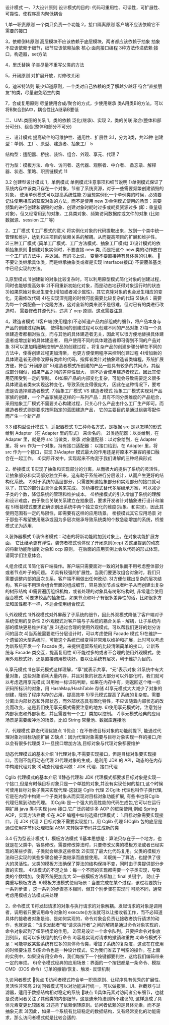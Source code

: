 设计模式
一、7大设计原则
设计模式的目的:
代码可重用性、可读性，可扩展性、可靠性、使程序高内聚低耦合

1,单一职责原则
一个类只负责一个功能
2，接口隔离原则
客户端不应该依赖它不需要的接口

3，依赖倒转原则
高层模块不应该依赖于底层模块，两者都应该依赖于抽象
抽象不应该依赖于细节，细节应该依赖抽象
核心:面向接口编程
3种方法传递依赖:接口，构造器，set方法



4，里氏替换
子类尽量不重写父类的方法


5，开闭原则
对扩展开放，对修改关闭


6，迪米特法则
最少知道原则，一个类对自己依赖的类了解越少越好
符合“直接朋友”的类，尽量避免陌生的类


7，合成复用原则
尽量使用合成/聚合的方式，少使用继承
类A用类B的方法，可以将B聚合到A中，耦合性比A继承B要低



二、UML类图的关系
1，类的依赖
泛化(继承)、实现
2，类的关联
聚合(整体和部分可分)、组合(整体和部分不可分)


三、设计模式
提高软件的可维护性、通用性、扩展性
3.1，分为3类，共23种
创建型：单例、工厂、原型、建造者、抽象工厂  5

结构型：适配器、桥接、装饰、组合、外观、享元、代理  7

行为型：模板方法、命令、访问者、迭代器、观察者、中介者、
备忘录、解释器、状态、策略、职责链模式   11

3.2 创建型设计模式
1，单例模式
单例模式注意事项和细节说明
1)单例模式保证了 系统内存中该类只存在一个对象，节省了系统资源，对于一些需要频繁创建销毁的对象，
使用单例模式可以提高系统性能
2)当想实例化一个单例类的时候，必须要记住使用相应的获取对象的方法，而不是使用 new
3)单例模式使用的场景：需要频繁的进行创建和销毁的对象、创建对象时耗时过多或耗费资源过多
(即：重量级对象)，但又经常用到的对象、工具类对象、频繁访问数据库或文件的对象
(比如数据源、session 工厂等)

2，工厂模式
1)工厂模式的意义
将实例化对象的代码提取出来，放到一个类中统一管理和维护，达到和主项目的依赖关系的解耦。从而提高项目的扩展和维护性。
2)三种工厂模式 (简单工厂模式、工厂方法模式、抽象工厂模式)
3)设计模式的依赖抽象原则
创建对象实例时，不要直接 new 类, 而是把这个 new 类的动作放在一个工厂的方法中，并返回。有的书上说， 变量不要直接持有具体类的引用。
不要让类继承具体类，而是继承抽象类或者是实现 interface(接口)
不要覆盖基类中已经实现的方法。

3,原型模式
1)创建新的对象比较复杂时，可以利用原型模式简化对象的创建过程，同时也能够提高效率
2)不用重新初始化对象，而是动态地获得对象运行时的状态
3)如果原始对象发生变化(增加或者减少属性)，其它克隆对象的也会发生相应的变化，无需修改代码
4)在实现深克隆的时候可能需要比较复杂的代码
5)缺点：需要为每一个类配备一个克隆方法，这对全新的类来说不是很难，但对已有的类进行改造时，
需要修改其源代码，违背了 ocp 原则，这点需要注意.

4，建造者模式
1)客户端(使用程序)不必知道产品内部组成的细节，将产品本身与产品的创建过程解耦，
使得相同的创建过程可以创建不同的产品对象
2)每一个具体建造者都相对独立，而与其他的具体建造者无关，因此可以很方便地替换具体建造者或增加新的具体建造者，
 用户使用不同的具体建造者即可得到不同的产品对象
3)可以更加精细地控制产品的创建过程 。将复杂产品的创建步骤分解在不同的方法中，使得创建过程更加清晰，
 也更方便使用程序来控制创建过程
4)增加新的具体建造者无须修改原有类库的代码，指挥者类针对抽象建造者类编程，系统扩展方便，符合“开闭原则”
5)建造者模式所创建的产品一般具有较多的共同点，其组成部分相似，如果产品之间的差异性很大，
则不适合使用建造者模式，因此其使用范围受到一定的限制。
6)如果产品的内部变化复杂，可能会导致需要定义很多具体建造者类来实现这种变化，导致系统变得很庞大，
因此在这种情况下，要考虑是否选择建造者模式.
7)抽象工厂模式 VS 建造者模式
抽象工厂模式实现对产品家族的创建，一个产品家族是这样的一系列产品：具有不同分类维度的产品组合，
采用抽象工厂模式不需要关心构建过程，只关心什么产品由什么工厂生产即可。而建造者模式则是要求按照指定的蓝图建造产品，
它的主要目的是通过组装零配件而产生一个新产品


3.3 结构型设计模式
1，适配器模式
1)三种命名方式，是根据 src 是以怎样的形式给到 Adapter（在 Adapter 里的形式）
来命名的。
2)类适配器：以类给到，在 Adapter 里，就是将 src 当做类，继承
对象适配器：以对象给到，在 Adapter 里，将 src 作为一个对象，持有接口适配器：
以接口给到，在 Adapter 里，将 src 作为一个接口，实现
3)Adapter 模式最大的作用还是将原本不兼容的接口融合在一起工作。
4)实际开发中，实现起来不拘泥于我们讲解的三种经典形式

2，桥接模式
1)实现了抽象和实现部分的分离，从而极大的提供了系统的灵活性，让抽象部分和实现部分独立开来，这有助于系统进行分层设计，从而产生更好的结构化系统。
2)对于系统的高层部分，只需要知道抽象部分和实现部分的接口就可以了，其它的部分由具体业务来完成。
3)桥接模式替代多层继承方案，可以减少子类的个数，降低系统的管理和维护成本。
4)桥接模式的引入增加了系统的理解和设计难度，由于聚合关联关系建立在抽象层，要求开发者针对抽象进行设计和编程
5)桥接模式要求正确识别出系统中两个独立变化的维度(抽象、和实现)，因此其使用范围有一定的局限性，即需要有这样的应用场景。
桥接模式其它应用场景
对于那些不希望使用继承或因为多层次继承导致系统类的个数急剧增加的系统，桥接模式尤为适用.

3,装饰器模式
1)装饰者模式：动态的将新功能附加到对象上。在对象功能扩展方面，
它比继承更有弹性，装饰者模式也体现了开闭原则(ocp)
2)这里提到的动态的将新功能附加到对象和 ocp 原则，
在后面的应用实例上会以代码的形式体现，请同学们注意体会。

4,组合模式
1)简化客户端操作。客户端只需要面对一致的对象而不用考虑整体部分或者节点叶子的问题。
2)具有较强的扩展性。当我们要更改组合对象时，我们只需要调整内部的层次关系，客户端不用做出任何改动.
3)方便创建出复杂的层次结构。客户端不用理会组合里面的组成细节，容易添加节点或者叶子从而创建出复杂的树形结构
4)需要遍历组织机构，或者处理的对象具有树形结构时, 非常适合使用组合模式.
5)要求较高的抽象性，如果节点和叶子有很多差异性的话，比如很多方法和属性都不一样，不适合使用组合模式

5,外观模式
1)外观模式对外屏蔽了子系统的细节，因此外观模式降低了客户端对子系统使用的复杂性
2)外观模式对客户端与子系统的耦合关系 - 解耦，让子系统内部的模块更易维护和扩展
3)通过合理的使用外观模式，可以帮我们更好的划分访问的层次
4)当系统需要进行分层设计时，可以考虑使用 Facade 模式
5)在维护一个遗留的大型系统时，可能这个系统已经变得非常难以维护和扩展，此时可以考虑为新系统开发一个
Facade 类，来提供遗留系统的比较清晰简单的接口，让新系统与 Facade 类交互，提高复用性
6)不能过多的或者不合理的使用外观模式，使用外观模式好，还是直接调用模块好。要以让系统有层次，利于维护为目的。

6,享元模式
1)在享元模式这样理解，“享”就表示共享，“元”表示对象
2)系统中有大量对象，这些对象消耗大量内存，并且对象的状态大部分可以外部化时，我们就可以考虑选用享元模式
3)用唯一标识码判断，如果在内存中有，则返回这个唯一标识码所标识的对象，用 HashMap/HashTable 存储
4)享元模式大大减少了对象的创建，降低了程序内存的占用，提高效率
5)享元模式提高了系统的复杂度。需要分离出内部状态和外部状态，而外部状态具有固化特性，不应该随着内部状态的改变而改变，这是我们使用享元模式需要注意的地方.
6)使用享元模式时，注意划分内部状态和外部状态，并且需要有一个工厂类加以控制。
7)享元模式经典的应用场景是需要缓冲池的场景，比如 String 常量池、数据库连接池

7，代理模式
静态代理优缺点
1)优点：在不修改目标对象的功能前提下, 能通过代理对象对目标功能扩展
2)缺点：因为代理对象需要与目标对象实现一样的接口,所以会有很多代理类
3)一旦接口增加方法,目标对象与代理对象都要维护

动态代理模式的基本介绍
1)代理对象,不需要实现接口，但是目标对象要实现接口，否则不能用动态代理
2)代理对象的生成，是利用 JDK 的 API，动态的在内存中构建代理对象
3)动态代理也叫做：JDK 代理、接口代理

Cglib 代理模式的基本介绍
1)静态代理和 JDK 代理模式都要求目标对象是实现一个接口,但是有时候目标对象只是一个单独的对象,并没有实现任何的接口,这个时候可使用目标对象子类来实现代理-这就是 Cglib 代理
2)Cglib 代理也叫作子类代理,它是在内存中构建一个子类对象从而实现对目标对象功能扩展, 有些书也将Cglib 代理归属到动态代理。
3)Cglib 是一个强大的高性能的代码生成包,它可以在运行期扩展 java 类与实现 java 接口.它广泛的被许多 AOP 的框架使用,例如 Spring AOP，实现方法拦截
4)在 AOP 编程中如何选择代理模式：
1.目标对象需要实现接口，用 JDK 代理
2.目标对象不需要实现接口，用 Cglib 代理
5)Cglib 包的底层是通过使用字节码处理框架 ASM 来转换字节码并生成新的类



3.4 行为型设计模式
1，模板方法模式
1)基本思想是：算法只存在于一个地方，也就是在父类中，容易修改。需要修改算法时，只要修改父类的模板方法或者已经实现的某些步骤，子类就会继承这些修改
2)实现了最大化代码复用。父类的模板方法和已实现的某些步骤会被子类继承而直接使用。
3)既统一了算法，也提供了很大的灵活性。父类的模板方法确保了算法的结构保持不变，同时由子类提供部分步骤的实现。
4)该模式的不足之处：每一个不同的实现都需要一个子类实现，导致类的个数增加，使得系统更加庞大
5)一般模板方法都加上 final 关键字， 防止子类重写模板方法.
6)模板方法模式使用场景：当要完成在某个过程，该过程要执行一系列步骤 ，这一系列的步骤基本相同，但其个别步骤在实现时 可能不同，通常考虑用模板方法模式来处理

2，命令模式
1)将发起请求的对象与执行请求的对象解耦。发起请求的对象是调用者，调用者只要调用命令对象的 execute()方法就可以让接收者工作，而不必知道具体的接收者对象是谁、是如何实现的，命令对象会负责让接收者执行请求的动作，也就是说：”请求发起者”和“请求执行者”之间的解耦是通过命令对象实现的，命令对象起到了纽带桥梁的作用。
2)容易设计一个命令队列。只要把命令对象放到列队，就可以多线程的执行命令
3)容易实现对请求的撤销和重做
4)命令模式不足：可能导致某些系统有过多的具体命令类，增加了系统的复杂度，这点在在使用的时候要注意
5)空命令也是一种设计模式，它为我们省去了判空的操作。在上面的实例中，如果没有用空命令，我们每按下一个按键都要判空，这给我们编码带来一定的麻烦。
6)命令模式经典的应用场景：界面的一个按钮都是一条命令、模拟 CMD（DOS 命令）订单的撤销/恢复、触发- 反馈机制

3,访问者模式
优点
1)访问者模式符合单一职责原则、让程序具有优秀的扩展性、灵活性非常高
2)访问者模式可以对功能进行统一，可以做报表、UI、拦截器与过滤器，适用于数据结构相对稳定的系统
缺点
1)具体元素对访问者公布细节，也就是说访问者关注了其他类的内部细节，这是迪米特法则所不建议的, 这样造成了具体元素变更比较困难
2)违背了依赖倒转原则。访问者依赖的是具体元素，而不是抽象元素
3)因此，如果一个系统有比较稳定的数据结构，又有经常变化的功能需求，那么访问者模式就是比较合适的.




